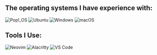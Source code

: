 

## The operating systems I have experience with:

![Pop!_OS](https://img.shields.io/badge/Pop!__OS-22.04-brightgreen?style=for-the-badge&logo=popos&logoColor=white)
![Ubuntu](https://img.shields.io/badge/Ubuntu-22.04-E95420?style=for-the-badge&logo=ubuntu&logoColor=white)
![Windows](https://img.shields.io/badge/Windows-11-0078D6?style=for-the-badge&logo=windows&logoColor=white)
![macOS](https://img.shields.io/badge/macOS-13.0-000000?style=for-the-badge&logo=apple&logoColor=white)

## Tools I Use:

![Neovim](https://img.shields.io/badge/Neovim-0.8.0-%2318e4fc?style=for-the-badge&logo=neovim&logoColor=white)
![Alacritty](https://img.shields.io/badge/Alacritty-0.11.0-%234C566A?style=for-the-badge&logo=alacritty&logoColor=white)
![VS Code](https://img.shields.io/badge/VS%20Code-1.83.0-%23007ACC?style=for-the-badge&logo=visual-studio-code&logoColor=white)
<!--
**Mr615-TN/Mr615-TN** is a ✨ _special_ ✨ repository because its `README.md` (this file) appears on your GitHub profile.

Here are some ideas to get you started:

- 🔭 I’m currently working on ...
- 🌱 I’m currently learning ...
- 👯 I’m looking to collaborate on ...
- 🤔 I’m looking for help with ...
- 💬 Ask me about ...
- 📫 How to reach me: ...
- 😄 Pronouns: ...
- ⚡ Fun fact: ...
-->
